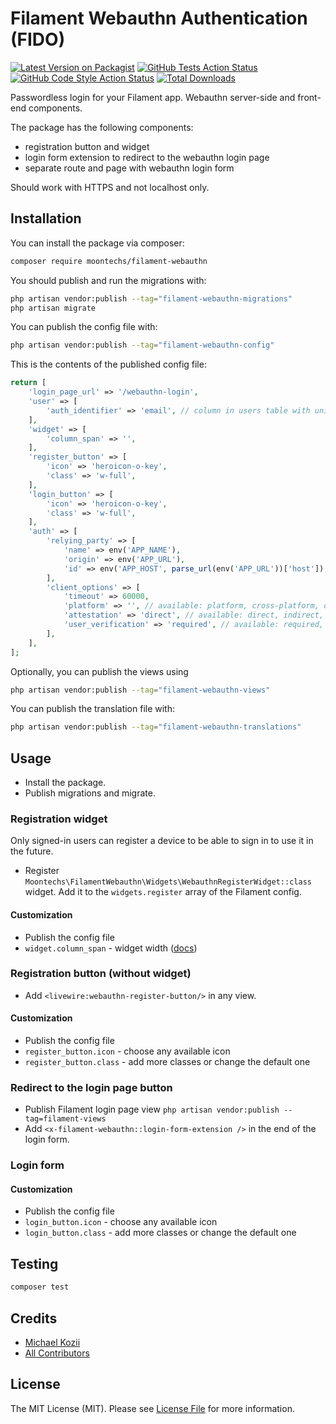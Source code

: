 # Filament Webauthn Authentication (FIDO)

[![Latest Version on Packagist](https://img.shields.io/packagist/v/moontechs/filament-webauthn.svg?style=flat-square)](https://packagist.org/packages/moontechs/filament-webauthn)
[![GitHub Tests Action Status](https://img.shields.io/github/workflow/status/moontechs/filament-webauthn/run-tests?label=tests)](https://github.com/moontechs/filament-webauthn/actions?query=workflow%3Arun-tests+branch%3Amain)
[![GitHub Code Style Action Status](https://img.shields.io/github/workflow/status/moontechs/filament-webauthn/Fix%20PHP%20code%20style%20issues?label=code%20style)](https://github.com/moontechs/filament-webauthn/actions?query=workflow%3A"Fix+PHP+code+style+issues"+branch%3Amain)
[![Total Downloads](https://img.shields.io/packagist/dt/moontechs/filament-webauthn.svg?style=flat-square)](https://packagist.org/packages/moontechs/filament-webauthn)

Passwordless login for your Filament app. Webauthn server-side and front-end components.

The package has the following components:
* registration button and widget
* login form extension to redirect to the webauthn login page
* separate route and page with webauthn login form

Should work with HTTPS and not localhost only.

## Installation

You can install the package via composer:

```bash
composer require moontechs/filament-webauthn
```

You should publish and run the migrations with:

```bash
php artisan vendor:publish --tag="filament-webauthn-migrations"
php artisan migrate
```

You can publish the config file with:

```bash
php artisan vendor:publish --tag="filament-webauthn-config"
```

This is the contents of the published config file:

```php
return [
    'login_page_url' => '/webauthn-login',
    'user' => [
        'auth_identifier' => 'email', // column in users table with unique user id
    ],
    'widget' => [
        'column_span' => '',
    ],
    'register_button' => [
        'icon' => 'heroicon-o-key',
        'class' => 'w-full',
    ],
    'login_button' => [
        'icon' => 'heroicon-o-key',
        'class' => 'w-full',
    ],
    'auth' => [
        'relying_party' => [
            'name' => env('APP_NAME'),
            'origin' => env('APP_URL'),
            'id' => env('APP_HOST', parse_url(env('APP_URL'))['host']),
        ],
        'client_options' => [
            'timeout' => 60000,
            'platform' => '', // available: platform, cross-platform, or leave empty
            'attestation' => 'direct', // available: direct, indirect, none
            'user_verification' => 'required', // available: required, preferred, discouraged
        ],
    ],
];
```

Optionally, you can publish the views using

```bash
php artisan vendor:publish --tag="filament-webauthn-views"
```

You can publish the translation file with:

```bash
php artisan vendor:publish --tag="filament-webauthn-translations"
```

## Usage

* Install the package.
* Publish migrations and migrate.

### Registration widget
Only signed-in users can register a device to be able to sign in to use it in the future.

* Register `Moontechs\FilamentWebauthn\Widgets\WebauthnRegisterWidget::class` widget. 
Add it to the `widgets.register` array of the Filament config.

#### Customization
* Publish the config file
* `widget.column_span` - widget width ([docs](https://filamentphp.com/docs/2.x/admin/dashboard/getting-started#customizing-widget-width))

### Registration button (without widget)
* Add `<livewire:webauthn-register-button/>` in any view.

#### Customization
* Publish the config file
* `register_button.icon` - choose any available icon
* `register_button.class` - add more classes or change the default one 

### Redirect to the login page button
* Publish Filament login page view `php artisan vendor:publish --tag=filament-views`
* Add `<x-filament-webauthn::login-form-extension />` in the end of the login form.

### Login form
#### Customization
* Publish the config file
* `login_button.icon` - choose any available icon
* `login_button.class` - add more classes or change the default one

## Testing

```bash
composer test
```

## Credits

- [Michael Kozii](https://github.com/mkoziy)
- [All Contributors](../../contributors)

## License

The MIT License (MIT). Please see [License File](LICENSE.md) for more information.
